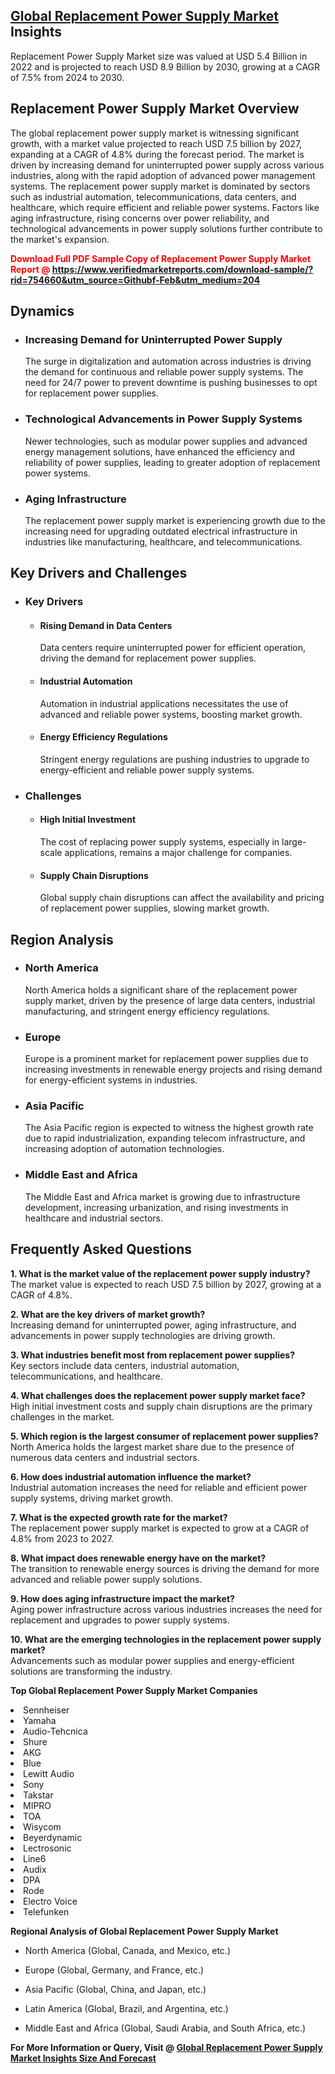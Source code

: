 <h2><a href="https://www.verifiedmarketreports.com/download-sample/?rid=754660&amp;utm_source=Githubf&amp;utm_medium=204" target="_blank">Global Replacement Power Supply Market</a> Insights</h2><p>Replacement Power Supply Market size was valued at USD 5.4 Billion in 2022 and is projected to reach USD 8.9 Billion by 2030, growing at a CAGR of 7.5% from 2024 to 2030.</p><p> <h2>Replacement Power Supply Market Overview</h2> <p>The global replacement power supply market is witnessing significant growth, with a market value projected to reach USD 7.5 billion by 2027, expanding at a CAGR of 4.8% during the forecast period. The market is driven by increasing demand for uninterrupted power supply across various industries, along with the rapid adoption of advanced power management systems. The replacement power supply market is dominated by sectors such as industrial automation, telecommunications, data centers, and healthcare, which require efficient and reliable power systems. Factors like aging infrastructure, rising concerns over power reliability, and technological advancements in power supply solutions further contribute to the market's expansion.</p> <p><strong><p><span class=""><span style="color: #ff0000;"><strong>Download Full PDF Sample Copy of Replacement Power Supply Market Report</strong> @ </span><a href="https://www.verifiedmarketreports.com/download-sample/?rid=754660&amp;utm_source=Githubf-Feb&amp;utm_medium=204" target="_blank">https://www.verifiedmarketreports.com/download-sample/?rid=754660&amp;utm_source=Githubf-Feb&amp;utm_medium=204</a></span></p></strong></p> <h2>Dynamics</h2> <ul> <li><h3>Increasing Demand for Uninterrupted Power Supply</h3> The surge in digitalization and automation across industries is driving the demand for continuous and reliable power supply systems. The need for 24/7 power to prevent downtime is pushing businesses to opt for replacement power supplies.</li> <li><h3>Technological Advancements in Power Supply Systems</h3> Newer technologies, such as modular power supplies and advanced energy management solutions, have enhanced the efficiency and reliability of power supplies, leading to greater adoption of replacement power systems.</li> <li><h3>Aging Infrastructure</h3> The replacement power supply market is experiencing growth due to the increasing need for upgrading outdated electrical infrastructure in industries like manufacturing, healthcare, and telecommunications.</li> </ul> <h2>Key Drivers and Challenges</h2> <ul> <li><h3>Key Drivers</h3> <ul> <li><h4>Rising Demand in Data Centers</h4> Data centers require uninterrupted power for efficient operation, driving the demand for replacement power supplies.</li> <li><h4>Industrial Automation</h4> Automation in industrial applications necessitates the use of advanced and reliable power systems, boosting market growth.</li> <li><h4>Energy Efficiency Regulations</h4> Stringent energy regulations are pushing industries to upgrade to energy-efficient and reliable power supply systems.</li> </ul> </li> <li><h3>Challenges</h3> <ul> <li><h4>High Initial Investment</h4> The cost of replacing power supply systems, especially in large-scale applications, remains a major challenge for companies.</li> <li><h4>Supply Chain Disruptions</h4> Global supply chain disruptions can affect the availability and pricing of replacement power supplies, slowing market growth.</li> </ul> </li> </ul> <h2>Region Analysis</h2> <ul> <li><h3>North America</h3> North America holds a significant share of the replacement power supply market, driven by the presence of large data centers, industrial manufacturing, and stringent energy efficiency regulations.</li> <li><h3>Europe</h3> Europe is a prominent market for replacement power supplies due to increasing investments in renewable energy projects and rising demand for energy-efficient systems in industries.</li> <li><h3>Asia Pacific</h3> The Asia Pacific region is expected to witness the highest growth rate due to rapid industrialization, expanding telecom infrastructure, and increasing adoption of automation technologies.</li> <li><h3>Middle East and Africa</h3> The Middle East and Africa market is growing due to infrastructure development, increasing urbanization, and rising investments in healthcare and industrial sectors.</li> </ul> <h2>Frequently Asked Questions</h2> <p><strong>1. What is the market value of the replacement power supply industry?</strong><br> The market value is expected to reach USD 7.5 billion by 2027, growing at a CAGR of 4.8%.</p> <p><strong>2. What are the key drivers of market growth?</strong><br> Increasing demand for uninterrupted power, aging infrastructure, and advancements in power supply technologies are driving growth.</p> <p><strong>3. What industries benefit most from replacement power supplies?</strong><br> Key sectors include data centers, industrial automation, telecommunications, and healthcare.</p> <p><strong>4. What challenges does the replacement power supply market face?</strong><br> High initial investment costs and supply chain disruptions are the primary challenges in the market.</p> <p><strong>5. Which region is the largest consumer of replacement power supplies?</strong><br> North America holds the largest market share due to the presence of numerous data centers and industrial sectors.</p> <p><strong>6. How does industrial automation influence the market?</strong><br> Industrial automation increases the need for reliable and efficient power supply systems, driving market growth.</p> <p><strong>7. What is the expected growth rate for the market?</strong><br> The replacement power supply market is expected to grow at a CAGR of 4.8% from 2023 to 2027.</p> <p><strong>8. What impact does renewable energy have on the market?</strong><br> The transition to renewable energy sources is driving the demand for more advanced and reliable power supply solutions.</p> <p><strong>9. How does aging infrastructure impact the market?</strong><br> Aging power infrastructure across various industries increases the need for replacement and upgrades to power supply systems.</p> <p><strong>10. What are the emerging technologies in the replacement power supply market?</strong><br> Advancements such as modular power supplies and energy-efficient solutions are transforming the industry.</p> </p><p><strong>Top Global Replacement Power Supply Market Companies</strong></p><div data-test-id=""><p><li>Sennheiser</li><li> Yamaha</li><li> Audio-Tehcnica</li><li> Shure</li><li> AKG</li><li> Blue</li><li> Lewitt Audio</li><li> Sony</li><li> Takstar</li><li> MIPRO</li><li> TOA</li><li> Wisycom</li><li> Beyerdynamic</li><li> Lectrosonic</li><li> Line6</li><li> Audix</li><li> DPA</li><li> Rode</li><li> Electro Voice</li><li> Telefunken</li></p><div><strong>Regional Analysis of&nbsp;Global Replacement Power Supply Market</strong></div><ul><li dir="ltr"><p dir="ltr">North America&nbsp;(Global, Canada, and Mexico, etc.)</p></li><li dir="ltr"><p dir="ltr">Europe (Global, Germany, and France, etc.)</p></li><li dir="ltr"><p dir="ltr">Asia Pacific&nbsp;(Global, China, and Japan, etc.)</p></li><li dir="ltr"><p dir="ltr">Latin America&nbsp;(Global, Brazil, and Argentina, etc.)</p></li><li dir="ltr">Middle East and Africa&nbsp;(Global, Saudi Arabia, and South Africa, etc.)</li></ul><p><strong>For More Information or Query, Visit @&nbsp;</strong><strong><a href="https://www.verifiedmarketreports.com/product/replacement-power-supply-market/?utm_source=Githubf&amp;utm_medium=204" target="_blank">Global Replacement Power Supply Market Insights Size And Forecast</a></strong></p></div>
